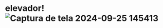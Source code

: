 # elevador!![Captura de tela 2024-09-25 145413](https://github.com/user-attachments/assets/7cb6c499-65a0-4227-83cc-5b136b4197f7)
